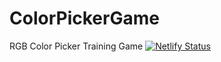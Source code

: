 # ColorPickerGame
RGB Color Picker Training Game
[![Netlify Status](https://api.netlify.com/api/v1/badges/8089deb4-801d-400f-a43d-d27b0991e458/deploy-status)](https://app.netlify.com/sites/rgbcolorpickergame/deploys)
